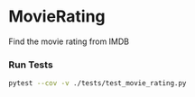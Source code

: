 # MovieRating
Find the movie rating from IMDB

### Run Tests

```bash
pytest --cov -v ./tests/test_movie_rating.py
```